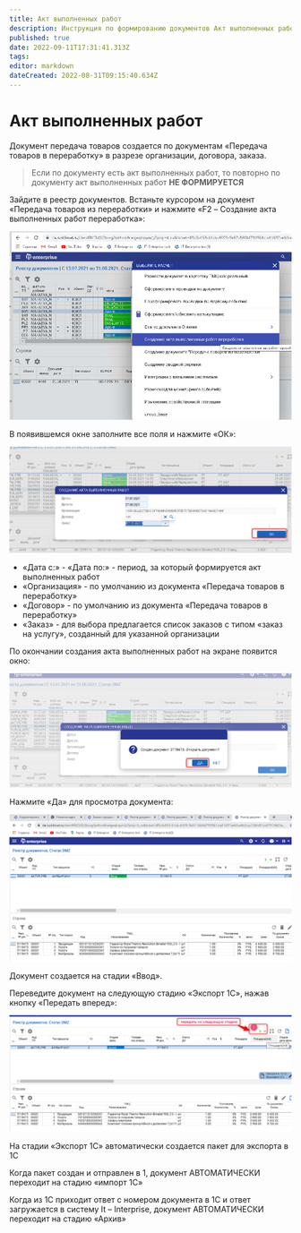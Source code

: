 ```yaml
---
title: Акт выполненных работ
description: Инструкция по формированию документов Акт выполненных работ
published: true
date: 2022-09-11T17:31:41.313Z
tags: 
editor: markdown
dateCreated: 2022-08-31T09:15:40.634Z
---
```


# Акт выполненных работ

Документ передача товаров создается по документам «Передача товаров в переработку» в разрезе организации, договора, заказа.

>Если по документу есть акт выполненных работ, то повторно по документу акт выполненных работ **НЕ ФОРМИРУЕТСЯ**

Зайдите в реестр документов. Встаньте курсором на документ «Передача товаров из переработки» и нажмите «F2 – Создание акта выполненных работ переработка»:

![](<../../../assets/0 (123).png>)

В появившемся окне заполните все поля и нажмите «ОК»:

![](<../../../assets/1 (36).png>)

* «Дата с:» - «Дата по:» - период, за который формируется акт выполненных работ
* «Организация» - по умолчанию из документа «Передача товаров в переработку»
* «Договор» - по умолчанию из документа «Передача товаров в переработку»
* «Заказ» - для выбора предлагается список заказов с типом «заказ на услугу», созданный для указанной организации

По окончании создания акта выполненных работ на экране появится окно:

![](<../../../assets/2 (31).png>)

Нажмите «Да» для просмотра документа:

![](<../../../assets/3 (19).png>)

Документ создается на стадии «Ввод».

Переведите документ на следующую стадию «Экспорт 1С», нажав кнопку «Передать вперед»:

![](<../../../assets/4 (45).png>)

На стадии «Экспорт 1С» автоматически создается пакет для экспорта в 1С

Когда пакет создан и отправлен в 1, документ АВТОМАТИЧЕСКИ переходит на стадию «импорт 1С»

Когда из 1С приходит ответ с номером документа в 1С и ответ загружается в систему It – Interprise, документ АВТОМАТИЧЕСКИ переходит на стадию «Архив»
